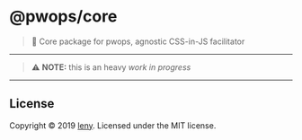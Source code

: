 # @pwops/core

> 🍃 Core package for pwops, agnostic CSS-in-JS facilitator

* * *

> ⚠️ **NOTE:** this is an heavy *work in progress*

* * *

## License

Copyright © 2019 [leny](https://leny.me).
Licensed under the MIT license.

